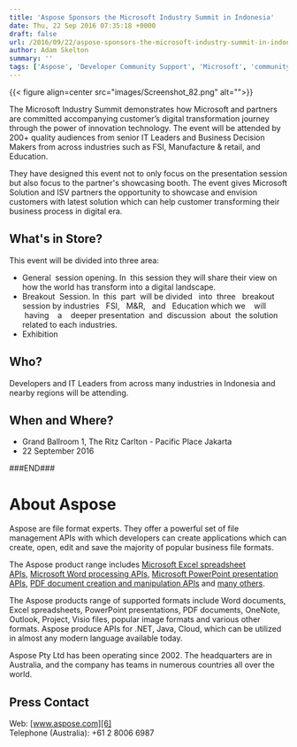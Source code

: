 ```yaml
---
title: 'Aspose Sponsors the Microsoft Industry Summit in Indonesia'
date: Thu, 22 Sep 2016 07:35:18 +0000
draft: false
url: /2016/09/22/aspose-sponsors-the-microsoft-industry-summit-in-indonesia/
author: Adam Skelton
summary: ''
tags: ['Aspose', 'Developer Community Support', 'Microsoft', 'community', 'developers', 'events', 'indonesia', 'industry', 'sponsor', 'summit', 'user groups']
---
```




{{< figure align=center src="images/Screenshot_82.png" alt="">}}


The Microsoft Industry Summit demonstrates how Microsoft and partners are committed accompanying customer’s digital transformation journey through the power of innovation technology. The event will be attended by 200+ quality audiences from senior IT Leaders and Business Decision Makers from across industries such as FSI, Manufacture & retail, and Education.

They have designed this event not to only focus on the presentation session but also focus to the partner's showcasing booth. The event gives Microsoft Solution and ISV partners the opportunity to showcase and envision customers with latest solution which can help customer transforming their business process in digital era.

## What's in Store?

This event will be divided into three area:

*   General  session opening. In  this session they will share their view on how the world has transform into a digital landscape.
*   Breakout  Session. In  this  part  will be divided   into  three   breakout   session by industries   FSI,   M&R,   and   Education which we    will    having    a    deeper presentation  and  discussion  about  the solution related to each industries.
*   Exhibition

## Who?

Developers and IT Leaders from across many industries in Indonesia and nearby regions will be attending.

## When and Where?

*   Grand Ballroom 1, The Ritz Carlton - Pacific Place Jakarta
*   22 September 2016

###END###

# About Aspose

Aspose are file format experts. They offer a powerful set of file management APIs with which developers can create applications which can create, open, edit and save the majority of popular business file formats.

The Aspose product range includes [Microsoft Excel spreadsheet APIs][1], [Microsoft Word processing APIs][2], [Microsoft PowerPoint presentation APIs][3], [PDF document creation and manipulation APIs][4] and [many others][5].

The Aspose products range of supported formats include Word documents, Excel spreadsheets, PowerPoint presentations, PDF documents, OneNote, Outlook, Project, Visio files, popular image formats and various other formats. Aspose produce APIs for .NET, Java, Cloud, which can be utilized in almost any modern language available today.

Aspose Pty Ltd has been operating since 2002. The headquarters are in Australia, and the company has teams in numerous countries all over the world.

## Press Contact

Web: [www.aspose.com][6]  
Telephone (Australia): +61 2 8006 6987




[1]: https://products.aspose.com/cells
[2]: https://products.aspose.com/words
[3]: https://products.aspose.com/slides
[4]: https://products.aspose.com/pdf
[5]: https://products.aspose.com/total
[6]: http://www.aspose.com/



